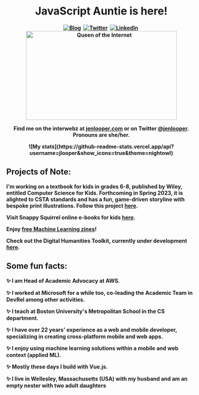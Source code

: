 <p>
  <h1 align="center"><b>JavaScript Auntie is here!</h1>
</p>

<p align="center">
<a href="https://jenlooper.com"><img src="https://img.shields.io/badge/website-000000?style=for-the-badge&logo=About.me&logoColor=white" alt="Blog" /></a>&nbsp;
<a href="https://twitter.com/jenlooper"><img src="https://img.shields.io/badge/Twitter-1DA1F2?style=for-the-badge&logo=twitter&logoColor=white" alt="Twitter" /></a>&nbsp;
<a href="https://www.linkedin.com/in/jenlooper/"><img src="https://img.shields.io/badge/LinkedIn-0077B5?style=for-the-badge&logo=linkedin&logoColor=white" alt="LinkedIn" /></a>&nbsp;
<br/>

<img alt="Queen of the Internet" border="0" height="236" src="http://image.blingee.com/images19/content/output/000/000/000/833/858545211_256285.gif" title="Queen of the Internet" width="400" />
  <br/>

<p align="center">Find me on the interwebz at <a href="http://jenlooper.com">jenlooper.com</a> or on Twitter <a href="http://twitter.com/jenlooper">@jenlooper</a>. Pronouns are she/her.</p>

</p>

<p align="center">![My stats](https://github-readme-stats.vercel.app/api?username=jlooper&show_icons=true&theme=nightowl)</p>


## Projects of Note:

I'm working on a textbook for kids in grades 6-8, published by Wiley, entitled **Computer Science for Kids**. Forthcoming in Spring 2023, it is alighted to CSTA standards and has a fun, game-driven storyline with bespoke print illustrations. Follow this project [here](https://github.com/cs4kids).

Visit Snappy Squirrel online e-books for kids [here](https://snappysquirrel.com).

Enjoy [free Machine Learning zines](https://zines.jenlooper.com)!

Check out the Digital Humanities Toolkit, currently under development [here](https://github.com/Digital-Humanities-Toolkit).

## Some fun facts:

✨ I am Head of Academic Advocacy at AWS.

✨ I worked at Microsoft for a while too, co-leading the Academic Team in DevRel among other activities.

✨ I teach at Boston University's Metropolitan School in the CS department.

✨ I have over 22 years' experience as a web and mobile developer, specializing in creating cross-platform mobile and web apps.

✨ I enjoy using machine learning solutions within a mobile and web context (applied ML).

✨ Mostly these days I build with Vue.js.

✨ I live in Wellesley, Massachusetts (USA) with my husband and am an empty nester with two adult daughters
